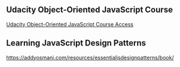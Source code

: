 
## Udacity Object-Oriented JavaScript Course

 <a href='https://www.udacity.com/course/object-oriented-javascript--ud711' target='_blank'>Udacity Object-Oriented JavaScript Course Access</a>

## Learning JavaScript Design Patterns

 https://addyosmani.com/resources/essentialjsdesignpatterns/book/


